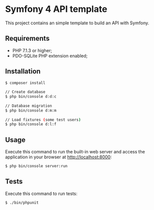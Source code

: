 Symfony 4 API template
========================

This project contains an simple template to build an API with Symfony.

Requirements
------------

  * PHP 7.1.3 or higher;
  * PDO-SQLite PHP extension enabled;

Installation
------------

```bash
$ composer install
 
// Create database
$ php bin/console d:d:c 
 
// Database migration
$ php bin/console d:m:m
 
// Load fixtures (some test users)
$ php bin/console d:l:f
```

Usage
-----

Execute this command to run the built-in web server and access the application in your
browser at <http://localhost:8000>:

```bash
$ php bin/console server:run
```

Tests
-----

Execute this command to run tests:

```bash
$ ./bin/phpunit
```